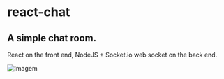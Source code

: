 # react-chat
## A simple chat room.

React on the front end, NodeJS + Socket.io web socket on the back end.

![Imagem](https://i.imgur.com/83ecIaq.gif)
